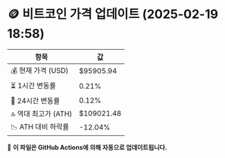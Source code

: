 # 🪙 비트코인 가격 업데이트 (2025-02-19 18:58)

| 항목                | 값 |
|--------------------|----------------|
| 💰 현재 가격 (USD) | $95905.94 |
| ⏳ 1시간 변동률    | 0.21% |
| 📆 24시간 변동률   | 0.12% |
| 🔝 역대 최고가 (ATH) | $109021.48 |
| 📉 ATH 대비 하락률 | -12.04% |

🔄 **이 파일은 GitHub Actions에 의해 자동으로 업데이트됩니다.**
